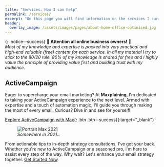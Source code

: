 ```yaml
---
title: "Services: How I can help"
permalink: /services/
excerpt: "On this page you will find information on the services I currently offer."
header:
  overlay_image: /assets/images/pages/about-home-office-optimised.jpg
---
```


{: .notice--success}
<strong>🚨 Attention all online business owners! 🚨</strong><br>
*Most of my knowledge and expertise is packed into very practical and high-end valuable (free) content for each service. In all my material I try to stick to the 80/20 rule. 80% of my knowledge is shared for free and I highly value the principle of providing value first and building trust with my audience.*

## ActiveCampaign

Eager to supercharge your email marketing? At **Maxplaining**, I'm dedicated to taking your ActiveCampaign experience to the next level. Armed with expertise and a touch of automation magic, I'll guide you through making the most of every email. Curious? Dive in and see for yourself!

[Explore ActiveCampaign with Max](https://cryptomanuals.ac-page.com/activecampaign){: .btn .btn--success}{:target="_blank"}

<figure class="align-center">
  <img src="{{ site.url }}{{ site.baseurl }}/assets/images/pages/about-home-office-optimised.jpg" alt="Portrait Max 2021">
  <figcaption><i>Somewhere in 2021...</i></figcaption>
</figure>

From actionable tips to in-depth strategy consultations, I've got your back. Whether you're new to ActiveCampaign or a seasoned pro, I'm here to assist every step of the way. Why wait? Let's enhance your email strategy together. [Get Started Now](https://cryptomanuals.ac-page.com/activecampaign).



